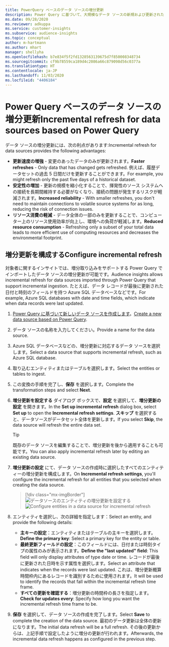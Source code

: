 ```yaml
---
title: PowerQuery ベースのデータ ソースの増分更新
description: Power Query に基づいて、大規模なデータ ソースの新規および更新されたデータを更新します。
ms.date: 09/28/2020
ms.reviewer: adkuppa
ms.service: customer-insights
ms.subservice: audience-insights
ms.topic: conceptual
author: m-hartmann
ms.author: mhart
manager: shellyha
ms.openlocfilehash: b7e834f5f2fd1328563139675d7f850008348734
ms.sourcegitcommit: cf9b78559ca189d4c2086a66c879098d56c0377a
ms.translationtype: HT
ms.contentlocale: ja-JP
ms.lasthandoff: 11/03/2020
ms.locfileid: "4406184"
---
```

# <a name="incremental-refresh-for-data-sources-based-on-power-query"></a><span data-ttu-id="bea74-103">Power Query ベースのデータ ソースの増分更新</span><span class="sxs-lookup"><span data-stu-id="bea74-103">Incremental refresh for data sources based on Power Query</span></span>

<span data-ttu-id="bea74-104">データ ソースの増分更新には、次の利点があります:</span><span class="sxs-lookup"><span data-stu-id="bea74-104">Incremental refresh for data sources provides the following advantages:</span></span>

- <span data-ttu-id="bea74-105">**更新速度の増強** - 変更のあったデータのみが更新されます。</span><span class="sxs-lookup"><span data-stu-id="bea74-105">**Faster refreshes** - Only data that has changed gets refreshed.</span></span> <span data-ttu-id="bea74-106">例えば、履歴データセットの過去 5 日間だけを更新することができます。</span><span class="sxs-lookup"><span data-stu-id="bea74-106">For example, you might refresh only the past five days of a historical dataset.</span></span>
- <span data-ttu-id="bea74-107">**安定性の増加** - 更新の規模を縮小化することで、揮発性のソース システムへの接続を長期間維持する必要がなくなり、接続の問題が発生するリスクが軽減されます。</span><span class="sxs-lookup"><span data-stu-id="bea74-107">**Increased reliability** - With smaller refreshes, you don't need to maintain connections to volatile source systems for as long, reducing the risk of connection issues.</span></span>
- <span data-ttu-id="bea74-108">**リソース消費の軽減** - データ全体の一部のみを更新することで、コンピューター上のリソース使用効率が向上し、環境への負荷が軽減します。</span><span class="sxs-lookup"><span data-stu-id="bea74-108">**Reduced resource consumption** - Refreshing only a subset of your total data leads to more efficient use of computing resources and decreases the environmental footprint.</span></span>

## <a name="configure-incremental-refresh"></a><span data-ttu-id="bea74-109">増分更新を構成する</span><span class="sxs-lookup"><span data-stu-id="bea74-109">Configure incremental refresh</span></span>

<span data-ttu-id="bea74-110">対象者に関するインサイトでは、増分取り込みをサポートする Power Query でインポートしたデータ ソースの増分更新が可能です。</span><span class="sxs-lookup"><span data-stu-id="bea74-110">Audience insights allows incremental refresh for data sources imported through Power Query that support incremental ingestion.</span></span> <span data-ttu-id="bea74-111">たとえば、データ レコードが最後に更新された日付と時刻のフィールドを持つ Azure SQL データベースなどです。</span><span class="sxs-lookup"><span data-stu-id="bea74-111">For example, Azure SQL databases with date and time fields, which indicate when data records were last updated.</span></span>

1. <span data-ttu-id="bea74-112">[Power Query に基づいて新しいデータ ソースを作成します](connect-power-query.md)。</span><span class="sxs-lookup"><span data-stu-id="bea74-112">[Create a new data source based on Power Query](connect-power-query.md).</span></span>

1. <span data-ttu-id="bea74-113">データ ソースの名称を入力してください。</span><span class="sxs-lookup"><span data-stu-id="bea74-113">Provide a name for the data source.</span></span>

1. <span data-ttu-id="bea74-114">Azure SQL データベースなどの、増分更新に対応するデータ ソースを選択します。</span><span class="sxs-lookup"><span data-stu-id="bea74-114">Select a data source that supports incremental refresh, such as Azure SQL database.</span></span>

1. <span data-ttu-id="bea74-115">取り込むエンティティまたはテーブルを選択します。</span><span class="sxs-lookup"><span data-stu-id="bea74-115">Select the entities or tables to ingest.</span></span>

1. <span data-ttu-id="bea74-116">この変換の手順を完了し、**保存** を選択します。</span><span class="sxs-lookup"><span data-stu-id="bea74-116">Complete the transformation steps and select **Next**.</span></span>

1. <span data-ttu-id="bea74-117">**増分更新を設定する** ダイアログ ボックスで、**設定** を選択して、**増分更新の設定** を開きます。</span><span class="sxs-lookup"><span data-stu-id="bea74-117">In the **Set up incremental refresh** dialog box, select **Set up** to open the **Incremental refresh settings**.</span></span> <span data-ttu-id="bea74-118">**スキップ** を選択すると、データソースがデータセット全体を更新します。</span><span class="sxs-lookup"><span data-stu-id="bea74-118">If you select **Skip**, the data source will refresh the entire data set.</span></span>
   > [!TIP]
   > <span data-ttu-id="bea74-119">既存のデータ ソースを編集することで、増分更新を後から適用することも可能です。</span><span class="sxs-lookup"><span data-stu-id="bea74-119">You can also apply incremental refresh later by editing an existing data source.</span></span>

1. <span data-ttu-id="bea74-120">**増分更新の設定** にて、データ ソースの作成時に選択したすべてのエンティティーの増分更新を構成します。</span><span class="sxs-lookup"><span data-stu-id="bea74-120">On **Incremental refresh settings**, you'll configure the incremental refresh for all entities that you selected when creating the data source.</span></span>

   > [!div class="mx-imgBorder"]
   > <span data-ttu-id="bea74-121">![データソースのエンティティの増分更新を設定する](media/incremental-refresh-settings.png "データソースのエンティティの増分更新を設定する")</span><span class="sxs-lookup"><span data-stu-id="bea74-121">![Configure entities in a data source for incremental refresh](media/incremental-refresh-settings.png "Configure entities in a data source for incremental refresh")</span></span>

1. <span data-ttu-id="bea74-122">エンティティを選択し、次の詳細を指定します：</span><span class="sxs-lookup"><span data-stu-id="bea74-122">Select an entity, and provide the following details:</span></span>

   - <span data-ttu-id="bea74-123">**主キーの設定**：エンティティまたはテーブルの主キーを選択します。</span><span class="sxs-lookup"><span data-stu-id="bea74-123">**Define the primary key**: Select a primary key for the entity or table.</span></span>
   - <span data-ttu-id="bea74-124">**最終更新フィールドの設定**：このフィールドには、日付または時刻タイプの属性のみが表示されます。</span><span class="sxs-lookup"><span data-stu-id="bea74-124">**Define the "last updated" field**: This field will only display attributes of type date or time.</span></span> <span data-ttu-id="bea74-125">レコードが最後に更新された日時を示す属性を選択します。</span><span class="sxs-lookup"><span data-stu-id="bea74-125">Select an attribute that indicates when the records were last updated.</span></span> <span data-ttu-id="bea74-126">これは、増分更新概算時間枠内にあるレコードを識別するために使用されます。</span><span class="sxs-lookup"><span data-stu-id="bea74-126">It will be used to identify the records that fall within the incremental refresh time frame.</span></span>
   - <span data-ttu-id="bea74-127">**すべての更新を確認する**：増分更新の時間枠の長さを指定します。</span><span class="sxs-lookup"><span data-stu-id="bea74-127">**Check for updates every**: Specify how long you want the incremental refresh time frame to be.</span></span>

1. <span data-ttu-id="bea74-128">**保存** を選択して、データ ソースの作成を完了します。</span><span class="sxs-lookup"><span data-stu-id="bea74-128">Select **Save** to complete the creation of the data source.</span></span> <span data-ttu-id="bea74-129">最初のデータ更新は全体の更新になります。</span><span class="sxs-lookup"><span data-stu-id="bea74-129">The initial data refresh will be a full refresh.</span></span> <span data-ttu-id="bea74-130">その後の更新からは、上記手順で設定したように増分の更新が行われます。</span><span class="sxs-lookup"><span data-stu-id="bea74-130">Afterwards, the incremental data refresh happens as configured in the previous step.</span></span>

